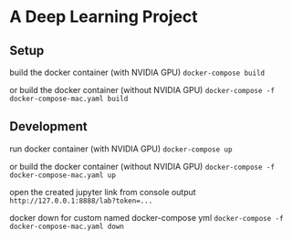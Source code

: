 # A Deep Learning Project

## Setup
build the docker container (with NVIDIA GPU)
`docker-compose build`

or
build the docker container (without NVIDIA GPU)
`docker-compose -f docker-compose-mac.yaml build`

## Development
run docker container (with NVIDIA GPU)
`docker-compose up`

or
build the docker container (without NVIDIA GPU)
`docker-compose -f docker-compose-mac.yaml up`

open the created jupyter link from console output
`http://127.0.0.1:8888/lab?token=...`


docker down for custom named docker-compose yml
`docker-compose -f docker-compose-mac.yaml down`